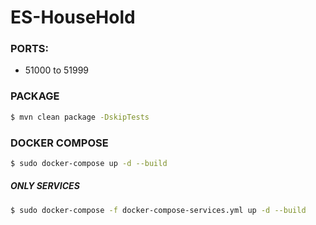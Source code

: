 # ES-HouseHold

### PORTS:

-   51000 to 51999

### PACKAGE

```bash
$ mvn clean package -DskipTests
```

### DOCKER COMPOSE

```bash
$ sudo docker-compose up -d --build
```

##### ONLY SERVICES

```bash
$ sudo docker-compose -f docker-compose-services.yml up -d --build
```
